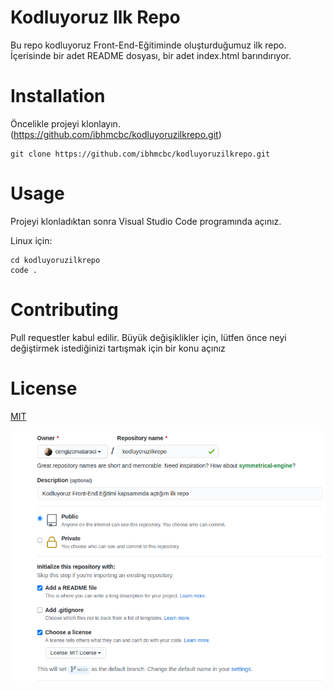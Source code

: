 
# Kodluyoruz Ilk Repo
Bu repo kodluyoruz Front-End-Eğitiminde oluşturduğumuz ilk repo. İçerisinde bir adet README dosyası, bir adet index.html barındırıyor.

# Installation
Öncelikle projeyi klonlayın. (https://github.com/ibhmcbc/kodluyoruzilkrepo.git)
```
git clone https://github.com/ibhmcbc/kodluyoruzilkrepo.git
```
# Usage
Projeyi klonladıktan sonra Visual Studio Code programında açınız.

Linux için:
```
cd kodluyoruzilkrepo
code .
```
# Contributing
Pull requestler kabul edilir. Büyük değişiklikler için, lütfen önce neyi değiştirmek istediğinizi tartışmak için bir konu açınız

# License
[MIT](https://choosealicense.com/licenses/mit/)


![Kodluyoruz Githubının bir fotosu](https://raw.githubusercontent.com/Kodluyoruz/taskforce/main/git/odev1/figures/github.png)


